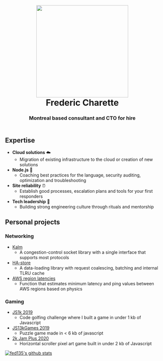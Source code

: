 <h1 align="center">
  <a href="http://fredericcharette.ca">
    <img width="300" src="https://media.licdn.com/dms/image/D4E03AQEiDitEeJVQdA/profile-displayphoto-shrink_800_800/0/1664365822274?e=1683158400&v=beta&t=BrCZMG2Ecqz9T7Kc-pTmuEIQjKPHbgrcAdBgPFSLvTM">
    <br/>
  </a>
  Frederic Charette
</h1>
<h3 align="center">
  Montreal based consultant and CTO for hire
  <br/><br/>
</h3>

## Expertise

- **Cloud solutions** :cloud: 
  - Migration of existing infrastructure to the cloud or creation of new solutions
- **Node.js** :wrench:
  - Coaching best practices for the language, security auditing, optimization and troubleshooting
- **Site reliability** :alarm_clock:
  - Establish good processes, escalation plans and tools for your first responders
- **Tech leadership** :seedling:
  - Building strong engineering culture through rituals and mentorship
  
## Personal projects

### Networking

- [Kalm](https://github.com/kalm/kalm.js)
  - A congestion-control socket library with a single interface that supports most protocols
- [HA-store](https://github.com/fed135/ha-store)
  - A data-loading library with request coalescing, batching and internal TLRU cache
- [AWS region latencies](https://gist.github.com/fed135/fdac7af0a49099ad45cc2547a45bf762)
  - Function that estimates minimum latency and ping values between AWS regions based on physics

### Gaming

- [JS1k 2019](https://js1k.com/2019-x/details/4053)
  - Code golfing challenge where I built a game in under 1 kb of Javascript
- [JS13kGames 2019](https://js13kgames.com/entries/puzzle-from-hell)
  - Puzzle game made in < 6 kb of javascript
- [2k Jam Plus 2020](https://fed135.itch.io/js2k-ghost-blaster)
  - Horizontal scroller pixel art game built in under 2 kb of Javascript


[![fed135's github stats](https://github-readme-stats.vercel.app/api?username=fed135)](https://github.com/fed135)
